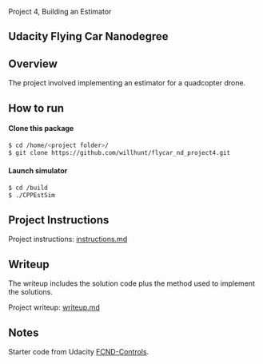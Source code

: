 Project 4, Building an Estimator
## Udacity Flying Car Nanodegree

## Overview
The project involved implementing an estimator for a quadcopter drone.

## How to run
#### Clone this package
```sh
$ cd /home/<project folder>/ 
$ git clone https://github.com/willhunt/flycar_nd_project4.git
```

#### Launch simulator
```sh
$ cd /build
$ ./CPPEstSim
```

## Project Instructions
Project instructions: [instructions.md](https://github.com/willhunt/flycar_nd_project4/blob/master/instructions.md)

## Writeup
The writeup includes the solution code plus the method used to implement the solutions.  

Project writeup: [writeup.md](https://github.com/willhunt/flycar_nd_project4/blob/master/writeup.md)

## Notes
Starter code from Udacity [FCND-Controls](https://github.com/udacity/FCND-Estimation-CPP).